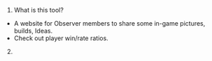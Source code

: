 1. What is this tool?

- A website for Observer members to share some in-game pictures, builds, Ideas.
- Check out player win/rate ratios. 

2. 
